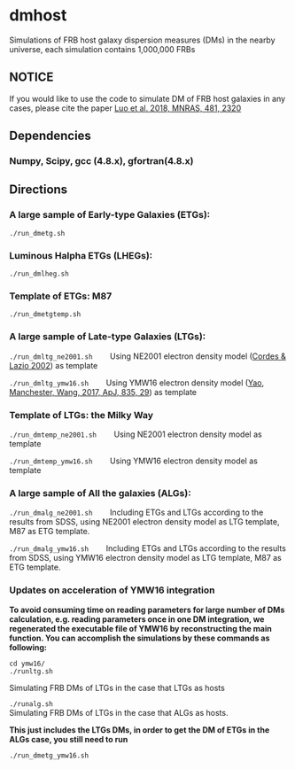 # dmhost

Simulations of FRB host galaxy dispersion measures (DMs) in the nearby universe, each simulation contains 1,000,000 FRBs

## NOTICE

If you would like to use the code to simulate DM of FRB host galaxies in any cases, please cite the paper [Luo et al. 2018, MNRAS, 481, 2320](http://adsabs.harvard.edu/abs/2018MNRAS.481.2320L)

## Dependencies
### Numpy, Scipy, gcc (4.8.x), gfortran(4.8.x)


## Directions
### A large sample of Early-type Galaxies (ETGs):

```./run_dmetg.sh```

### Luminous Halpha ETGs (LHEGs):

```./run_dmlheg.sh```

### Template of ETGs: M87

```./run_dmetgtemp.sh```

### A large sample of Late-type Galaxies (LTGs):

```./run_dmltg_ne2001.sh```  &nbsp;&nbsp;&nbsp;&nbsp;&nbsp;&nbsp;   Using NE2001 electron density model ([Cordes & Lazio 2002](http://adsabs.harvard.edu/cgi-bin/bib_query?arXiv:astro-ph/0207156)) as template

```./run_dmltg_ymw16.sh``` &nbsp;&nbsp;&nbsp;&nbsp;&nbsp;&nbsp;   Using YMW16 electron density model ([Yao, Manchester, Wang, 2017, ApJ, 835, 29](http://adsabs.harvard.edu/abs/2017ApJ...835...29Y)) as template

### Template of LTGs: the Milky Way

```./run_dmtemp_ne2001.sh``` &nbsp;&nbsp;&nbsp;&nbsp;&nbsp;&nbsp;  Using NE2001 electron density model as template

```./run_dmtemp_ymw16.sh``` &nbsp;&nbsp;&nbsp;&nbsp;&nbsp;&nbsp;  Using YMW16 electron density model as template

### A large sample of All the galaxies (ALGs):

```./run_dmalg_ne2001.sh``` &nbsp;&nbsp;&nbsp;&nbsp;&nbsp;&nbsp; Including ETGs and LTGs according to the results from SDSS, using NE2001 electron density model as LTG template, M87 as ETG template. 

```./run_dmalg_ymw16.sh``` &nbsp;&nbsp;&nbsp;&nbsp;&nbsp;&nbsp; Including ETGs and LTGs according to the results from SDSS, using YMW16 electron density model as LTG template, M87 as ETG template. 

### Updates on acceleration of YMW16 integration
**To avoid consuming time on reading parameters for large number of DMs calculation, e.g. reading parameters once in one DM integration, we regenerated the executable file of YMW16 by reconstructing the main function. You can accomplish the simulations by these commands as following:**
```
cd ymw16/
./runltg.sh 
```
 Simulating FRB DMs of LTGs in the case that LTGs as hosts

```./runalg.sh ```       
Simulating FRB DMs of LTGs in the case that ALGs as hosts.

**This just includes the LTGs DMs, in order to get the DM of ETGs in the ALGs case, you still need to run**

``` ./run_dmetg_ymw16.sh ```
